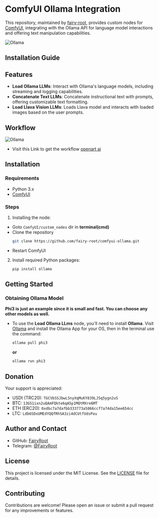 # ComfyUI Ollama Integration

This repository, maintained by [fairy-root](https://github.com/fairy-root), provides custom nodes for [ComfyUI](https://github.com/comfyanonymous/ComfyUI), integrating with the Ollama API for language model interactions and offering text manipulation capabilities.

![Ollama](https://i.imgur.com/60snV9O.png "Displaying help")

## Installation Guide

## Features

- **Load Ollama LLMs**: Interact with Ollama's language models, including streaming and logging capabilities.
- **Concatenate Text LLMs**: Concatenate instructional text with prompts, offering customizable text formatting.
- **Load Llava Vision LLMs**: Loads Llava model and interacts with loaded images based on the user prompts.

## Workflow

![Ollama](https://i.imgur.com/JRlQQXr.png "Displaying help")

- Visit this Link to get the workflow [openart ai](https://openart.ai/workflows/toad_jaunty_59/comfyui-ollama-node-for-prompt-creation/u5P5TiFlFfKbsx2TCcK5)

## Installation

### Requirements

- Python 3.x
- [ComfyUI](https://github.com/comfyanonymous/ComfyUI)

### Steps

1. Installing the node:
- Goto `ComfyUI/custom_nodes` dir in **terminal(cmd)**
- Clone the repository
   ```bash
   git clone https://github.com/fairy-root/comfyui-ollama.git
   ```
- Restart ComfyUI

2. Install required Python packages:
   ```bash
   pip install ollama
   ```

## Getting Started

### Obtaining Ollama Model

**Phi3 is just an example since it is small and fast. You can choose any other models as well.**

- To use the **Load Ollama LLms** node, you'll need to install **Ollama**. Visit [Ollama](https://ollama.com) and install the Ollama App for your OS, then in the terminal use the command:
   ```bash
   ollama pull phi3
   ```
   **or**
   ```bash
   ollama run phi3
   ```

## Donation

Your support is appreciated:

- USDt (TRC20): `TGCVbSSJbwL5nyXqMuKY839LJ5q5ygn2uS`
- BTC: `13GS1ixn2uQAmFQkte6qA5p1MQtMXre6MT`
- ETH (ERC20): `0xdbc7a7dafbb333773a5866ccf7a74da15ee654cc`
- LTC: `Ldb6SDxUMEdYQQfRhSA3zi4dCUtfUdsPou`

## Author and Contact

- GitHub: [FairyRoot](https://github.com/fairy-root)
- Telegram: [@FairyRoot](https://t.me/FairyRoot)

## License

This project is licensed under the MIT License. See the [LICENSE](LICENSE) file for details.

## Contributing

Contributions are welcome! Please open an issue or submit a pull request for any improvements or features.